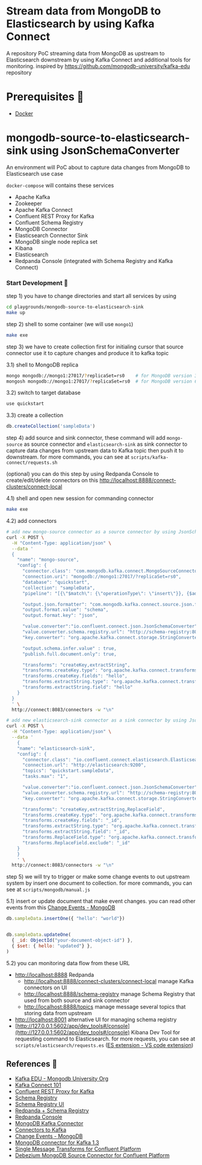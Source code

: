 # Stream data from MongoDB to Elasticsearch by using Kafka Connect
A repository PoC streaming data from MongoDB as upstream to Elasticsearch downstream by using Kafka Connect and additional tools for monitoring. inspired by https://github.com/mongodb-university/kafka-edu repository

# Prerequisites 🚀
- [Docker](https://docs.docker.com/get-docker/)

# mongodb-source-to-elasticsearch-sink using JsonSchemaConverter
An environment will PoC about to capture data changes from MongoDB to Elasticsearch use case

`docker-compose` will contains these services
- Apache Kafka
- Zookeeper
- Apache Kafka Connect
- Confluent REST Proxy for Kafka
- Confluent Schema Registry
- MongoDB Connector 
- Elasticsearch Connector Sink
- MongoDB single node replica set
- Kibana
- Elasticsearch
- Redpanda Console (integrated with Schema Registry and Kafka Connect)

### Start Development 🚧
step 1) you have to change directories and start all services by using
```sh
cd playgrounds/mongodb-source-to-elasticsearch-sink
make up
```

step 2) shell to some container (we will use `mongo1`)
```sh
make exe
```

step 3) we have to create collection first for initialing cursor that source connector use it to capture changes and produce it to kafka topic

3.1) shell to MongoDB replica
```sh
mongo mongodb://mongo1:27017/?replicaSet=rs0    # for MongoDB version 3.X
mongosh mongodb://mongo1:27017/?replicaSet=rs0  # for MongoDB version 6.X
```

3.2) switch to target database
```sh
use quickstart
```

3.3) create a collection
```js
db.createCollection('sampleData')
```

step 4) add source and sink connector, these command will add `mongo-source` as source connector and `elasticsearch-sink` as sink connector to capture data changes from upstream data to Kafka topic then push it to downstream. for more commands, you can see at `scripts/kafka-connect/requests.sh`

(optional) you can do this step by using Redpanda Console to create/edit/delete connectors on this [http://localhost:8888/connect-clusters/connect-local](http://localhost:8888/connect-clusters/connect-local)


4.1) shell and open new session for commanding connector
```sh
make exe
```

4.2) add connectors
```sh
# add new mongo-source connector as a source connector by using JsonSchemaConverter
curl -X POST \
  -H "Content-Type: application/json" \
  --data '
  {
    "name": "mongo-source",
    "config": {
      "connector.class": "com.mongodb.kafka.connect.MongoSourceConnector",
      "connection.uri": "mongodb://mongo1:27017/?replicaSet=rs0",
      "database": "quickstart",
      "collection": "sampleData",
      "pipeline": "[{\"$match\": {\"operationType\": \"insert\"}}, {$addFields : {\"fullDocument.travel\":\"MongoDB Kafka Connector\"}}]",

      "output.json.formatter": "com.mongodb.kafka.connect.source.json.formatter.SimplifiedJson",
      "output.format.value": "schema",
      "output.format.key": "json",

      "value.converter":"io.confluent.connect.json.JsonSchemaConverter",
      "value.converter.schema.registry.url": "http://schema-registry:8081",
      "key.converter": "org.apache.kafka.connect.storage.StringConverter",

      "output.schema.infer.value" : true,
      "publish.full.document.only": true,

      "transforms": "createKey,extractString",
      "transforms.createKey.type": "org.apache.kafka.connect.transforms.ValueToKey",
      "transforms.createKey.fields": "hello",
      "transforms.extractString.type": "org.apache.kafka.connect.transforms.ExtractField$Key",
      "transforms.extractString.field": "hello"
    }
  }
  ' \
  http://connect:8083/connectors -w "\n"

# add new elasticsearch-sink connector as a sink connector by using JsonSchemaConverter
curl -X POST \
  -H "Content-Type: application/json" \
  --data '
	{
    "name": "elasticsearch-sink",
    "config": {
      "connector.class": "io.confluent.connect.elasticsearch.ElasticsearchSinkConnector",
      "connection.url": "http://elasticsearch:9200",
      "topics": "quickstart.sampleData",
      "tasks.max": "1",

      "value.converter":"io.confluent.connect.json.JsonSchemaConverter",
      "value.converter.schema.registry.url": "http://schema-registry:8081",
      "key.converter": "org.apache.kafka.connect.storage.StringConverter",

      "transforms": "createKey,extractString,ReplaceField",
      "transforms.createKey.type": "org.apache.kafka.connect.transforms.ValueToKey",
      "transforms.createKey.fields": "_id",
      "transforms.extractString.type": "org.apache.kafka.connect.transforms.ExtractField$Key",
      "transforms.extractString.field": "_id",
      "transforms.ReplaceField.type": "org.apache.kafka.connect.transforms.ReplaceField$Value",
      "transforms.ReplaceField.exclude": "_id"
    }
	}
	' \
  http://connect:8083/connectors -w "\n"
```

step 5) we will try to trigger or make some change events to out upstream system by insert one document to collection. for more commands, you can see at `scripts/mongodb/manual.js`

5.1) insert or update document that make event changes. you can read other events from this [Change Events - MongoDB](https://www.mongodb.com/docs/manual/reference/change-events/)
```js
db.sampleData.insertOne({ "hello": "world"})


db.sampleData.updateOne(
  { _id: ObjectId("your-document-object-id") },
  { $set: { hello: "updated"} },
)
```

5.2) you can monitoring data flow from these URL
- [http://localhost:8888](http://localhost:8888) Redpanda
  - [http://localhost:8888/connect-clusters/connect-local](http://localhost:8888/connect-clusters/connect-local) manage Kafka connectors on UI
  - [http://localhost:8888/schema-registry](http://localhost:8888/schema-registry) manage Schema Registry that used from both source and sink connector
  - [http://localhost:8888/topics](http://localhost:8888/topics) manage message several topics that storing data from upstream
- [http://localhost:8001](http://localhost:8001) alternative UI for managing schema registry
- [http://127.0.0.1:5602/app/dev_tools#/console](http://127.0.0.1:5602/app/dev_tools#/console) Kibana Dev Tool for requesting command to Elasticsearch. for more requests, you can see at `scripts/elasticsearch/requests.es` ([ES extension - VS code extension](https://marketplace.visualstudio.com/items?itemName=ria.elastic))

## References 🙏
- [Kafka EDU - Mongodb University Org](https://github.com/mongodb-university/kafka-edu)
- [Kafka Connect 101](https://developer.confluent.io/learn-kafka/kafka-connect/intro)
- [Confluent REST Proxy for Kafka](https://github.com/confluentinc/kafka-rest)
- [Schema Registry](https://docs.confluent.io/platform/current/schema-registry/index.html)
- [Schema Registry UI](https://hub.docker.com/r/landoop/schema-registry-ui/)
- [Redpanda + Schema Registry](https://docs.redpanda.com/docs/manage/schema-registry/)
- [Redpanda Console](https://docs.redpanda.com/docs/manage/console/kafka-connect/)
- [MongoDB Kafka Connector](https://docs.mongodb.com/kafka-connector/current/)
- [Connectors to Kafka](https://docs.confluent.io/home/connect/overview.html)
- [Change Events - MongoDB](https://www.mongodb.com/docs/manual/reference/change-events/)
- [MongoDB connector for Kafka 1.3](https://www.mongodb.com/blog/post/mongo-db-connector-for-apache-kafka-1-3-available-now)
- [Single Message Transforms for Confluent Platform](https://docs.confluent.io/platform/current/connect/transforms/overview.html)
- [Debezium MongoDB Source Connector for Confluent Platform](https://docs.confluent.io/kafka-connectors/debezium-mongodb-source/current/overview.html#debezium-mongodb-source-connector-for-cp)
